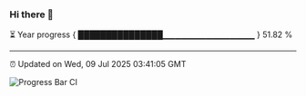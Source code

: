 ### Hi there 👋

⏳ Year progress { ███████████████▁▁▁▁▁▁▁▁▁▁▁▁▁▁▁ } 51.82 %

---

⏰ Updated on Wed, 09 Jul 2025 03:41:05 GMT

![Progress Bar CI](https://github.com/IshwaranRudhara/GIT-ACTION/workflows/Progress%20Bar%20CI/badge.svg)
